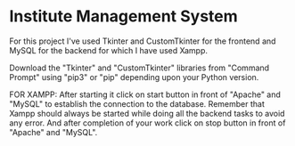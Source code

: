 # Institute Management System

For this project I've used Tkinter and CustomTkinter for the frontend and MySQL for the backend for which I have used Xampp.

Download the "Tkinter" and "CustomTkinter" libraries from "Command Prompt" using "pip3" or "pip" depending upon your Python version.

FOR XAMPP: After starting it click on start button in front of "Apache" and "MySQL" to establish the connection to the database. Remember that Xampp should always be started while doing all the backend tasks to avoid any error. And after completion of your work click on stop button in front of "Apache" and "MySQL".
